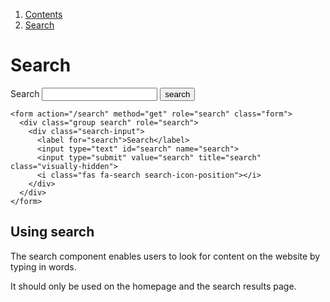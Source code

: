 <div class="breadcrumbs">
  <ol>
    <li><a href="/docs/core/contents">Contents</a></li>
    <li><a href="#">Search</a></li>
  </ol>
</div>

# Search

<form action="/search" method="get" role="search" class="form">
  <div class="group search" role="search">
    <div class="search-input">
      <label for="search">Search</label>
      <input type="text" id="search" name="search">
      <input type="submit" value="search" title="search" class="visually-hidden">
      <i class="fas fa-search search-icon-position"></i>
    </div>
  </div>
</form>

    <form action="/search" method="get" role="search" class="form">
      <div class="group search" role="search">
        <div class="search-input">
          <label for="search">Search</label>
          <input type="text" id="search" name="search">
          <input type="submit" value="search" title="search" class="visually-hidden">
          <i class="fas fa-search search-icon-position"></i>
        </div>
      </div>
    </form>


## Using search

The search component enables users to look for content on the website by typing in words.

It should only be used on the homepage and the search results page.
